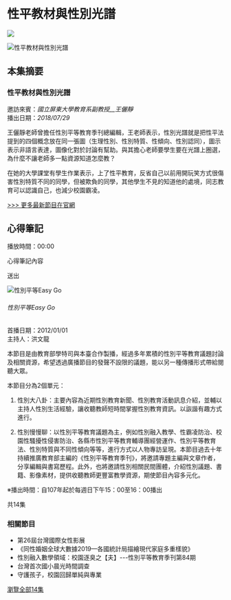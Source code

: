 # 性平教材與性別光譜

![](https://www.facebook.com/tr?id=1546056105877803&ev=PageView&noscript=1)

![性平教材與性別光譜](/api/images/5f5b1ad88b36f200080a9e32/1600/jpeg)

## 本集摘要

### 性平教材與性別光譜

邀訪來賓：_國立屏東大學教育系副教授__王儷靜_  
播出日期：_2018/07/29_

王儷靜老師曾擔任性別平等教育季刊總編輯，王老師表示，性別光譜就是把性平法提到的四個概念放在同一張圖（生理性別、性別特質、性傾向、性別認同），圖示表示非語言表達，圖像化對於討論有幫助。與其擔心老師要學生要在光譜上圈選，為什麼不讓老師多一點資源知道怎麼教？

在她的大學課堂有學生作業表示，上了性平教育，反省自己以前用開玩笑方式很傷害性別特質不同的同學，但被欺負的同學，其他學生不見的知道他的處境，同志教育可以認識自己，也減少校園霸凌。

[>>> 更多最新節目在官網](https://www.ner.gov.tw/program/5a83f4eac5fd8a01e2df015b)

## 心得筆記

播放時間：00:00

心得筆記內容

送出

![性別平等Easy Go](/api/files/5aa9c4201263ec00059fea3a)

###### 性別平等Easy Go

首播日期：2012/01/01  
主持人：洪文龍  

本節目是由教育部學特司與本臺合作製播，經過多年累積的性別平等教育議題討論及相關資源，希望透過廣播節目的發聲不設限的議題，能以另一種傳播形式帶給閱聽大眾。

本節目分為2個單元：

1. 性別大八卦：主要內容為近期性別教育新聞、性別教育活動訊息介紹，並輔以主持人性別生活經驗，讓收聽教師短時間掌握性別教育資訊。以詼諧有趣方式進行。

2. 性別慢慢聊：以性別平等教育議題為主，例如性別融入教學、性霸凌防治、校園性騷擾性侵害防治、各縣市性別平等教育輔導團經營運作、性別平等教育法、性別特質與不同性傾向等等，進行方式以人物專訪呈現。本節目過去十年持續推廣教育部主編的《性別平等教育季刊》，將邀請專題主編與文章作者，分享編輯與書寫歷程。此外，也將邀請性別相關民間團體，介紹性別議題、書籍、影像素材，提供收聽教師更豐富教學資源，期使節目內容多元化。

※播出時間：自107年起於每週日下午15：00至16：00播出

共14集

### 相關節目

- 第26屆台灣國際女性影展
- 《同性婚姻全球大數據2019—各國統計局描繪現代家庭多重樣貌》
- 性別融入數學領域：校園逐臭之【夫】---性別平等教育季刊第84期
- 台灣首次國小晨光時間調查
- 守護孩子，校園回歸單純與專業

[瀏覽全部14集](https://viewall/264)